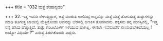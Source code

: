 +++
title = "032 ಮತ್ತೆ ಶೇಷಾನ್ನದಲಿ"

+++
32. ಇತ್ತ ಇವನು ರೇಗುತ್ತಿದ್ದಾಗ, ಅತ್ತ ಮಾರುತಿ ಉಳಿದಿದ್ದ ಅನ್ನವನ್ನು ಮತ್ತೆ ಮತ್ತೆ ತೋರಿಸುತ್ತ ತುತ್ತುಗಳನ್ನು ಮಾಡಿ ತೂಗುತ್ತ  ಬಾಯಲ್ಲಿ ಮೆತ್ತಿಕೊಂಡು ಅವನನ್ನು ಬೆರಳಲ್ಲಿ ಅಣಕಿಸ ತೊಡಗಿದನು. ರಕ್ಕಸನು ತನ್ನ ಮನಸ್ಸಿನಲ್ಲಿ, "ಇತ್ತ ನನ್ನ ಹಸಿವು ಹೆಚ್ಚುತ್ತಿದೆ. ತುತ್ತು ಗಂಟಲೊಳಗೆ ಇಳಿಯುವ ಹಾಗಿಲ್ಲ. ಈಗಲೇ ಇವನೊಡನೆ ಸೆಣಸಾಡಬೇಕಿದೆಯಲ್ಲ ! ಅಯ್ಯೋ ವಿಧಿಯೇ ?" ಎನುತ್ತ ತಿರುಗಿಕೊಂಡು ಎದ್ದನು.